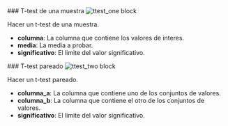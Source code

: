 <div id="ttest_one" markdown="1">
### T-test de una muestra

<img class="block" src="{{ 'es/stats/ttest_one.svg' | relative_url }}" alt="ttest_one block"/>

Hacer un t-test de una muestra.

- **columna**: La columna que contiene los valores de interes.
- **media**: La media a probar.
- **significativo**: El limite del valor significativo.
</div>

<div id="ttest_two" markdown="1">
### T-test pareado

<img class="block" src="{{ 'es/stats/ttest_two.svg' | relative_url }}" alt="ttest_two block"/>

Hacer un t-test pareado.

- **columna_a**: La columna que contiene uno de los conjuntos de valores.
- **columna_b**: La columna que contiene el otro de los conjuntos de valores.
- **significativo**: El limite del valor significativo.
</div>
